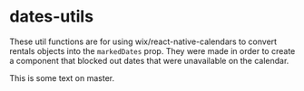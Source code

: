 # dates-utils

These util functions are for using wix/react-native-calendars to convert rentals objects into the `markedDates` prop. They were made in order to create a component that blocked out dates that were unavailable on the calendar.

This is some text on master.
